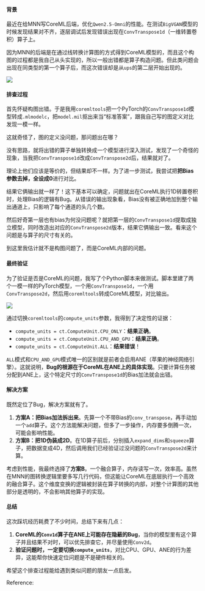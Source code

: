 
#### 背景

最近在给MNN写CoreML后端，优化`Qwen2.5-Omni`的性能。在测试`BigVGAN`模型的时候发现结果对不齐，逐层调试后发现错误出现在`ConvTranspose1d`（一维转置卷积）算子上。

因为MNN的后端是在通过线转换计算图的方式得到CoreML模型的，而且这个构图的过程都是我自己从头实现的，所以一般出错都是算子构造问题。但此类问题会出现在同类型的第一个算子后，而这次错误却是从`ups`的第二层开始出现的。

![](https://gitee.com/wangzhaode/asset/raw/main-md2zhihu-asset@main-md2zhihu-asset/coreml-conv1d/pythonups=nnModuleListnnConvTran-6d9d4b146d8bfb7f.jpg)

#### 排查过程

首先怀疑构图出错。于是我用`coremltools`把一个PyTorch的`ConvTranspose1d`模型转成`.mlmodelc`，把`model.mil`抠出来当“标准答案”，跟我自己写的图定义对比发现一模一样。

这就奇怪了，图的定义没问题，那问题出在哪？

没有思路，就将出错的算子单独转换成一个模型进行深入测试，发现了一个奇怪的现象，当我把`ConvTranspose1d`改成`ConvTranspose2d`后，结果就对了。

理论上他们应该是等价的，但结果却不一样。为了进一步测试，我尝试把**把Bias参数去掉，全设成0**进行对比。

结果它俩输出就一样了！这下基本可以确定，问题就出在CoreML执行1D转置卷积时，处理Bias的逻辑有Bug。从错误的输出现象看，Bias没有被正确地加到整个输出通道上，只影响了每个通道的头几个数。

然后好奇第一层也有bias为何没问题呢？就把第一层的`ConvTranspose1d`提取成独立模型，同时改造出对应的`ConvTranspose2d`版本，结果它俩输出一致。看来这个问题是与算子的尺寸有关的。

到这里我估计就不是构图问题了，而是CoreML内部的问题。

#### 最终验证

为了验证是否是CoreML的问题，我写了个Python脚本来做测试。脚本里建了两个一模一样的PyTorch模型，一个用`ConvTranspose1d`，一个用`ConvTranspose2d`，然后用`coremltools`转成CoreML模型，对比输出。

![](https://gitee.com/wangzhaode/asset/raw/main-md2zhihu-asset@main-md2zhihu-asset/coreml-conv1d/pythonimporttorchimporttorchnnas-90af5c6022ad1abf.jpg)

通过切换`coremltools`的`compute_units`参数，我得到了决定性的证据：

-   `compute_units = ct.ComputeUnit.CPU_ONLY`：**结果正确**。
-   `compute_units = ct.ComputeUnit.CPU_AND_GPU`：**结果正确**。
-   `compute_units = ct.ComputeUnit.ALL`：**结果错误**！

`ALL`模式和`CPU_AND_GPU`模式唯一的区别就是前者会启用ANE（苹果的神经网络引擎）。这就说明，**Bug的根源在于CoreML在ANE上的具体实现**。只要计算任务被分配到ANE上，这个特定尺寸的`ConvTranspose1d`的Bias加法就会出错。

#### 解决方案

既然定位了Bug，解决方案就有了。

1.  **方案A：把Bias加法拆出来**。先算一个不带Bias的`conv_transpose`，再手动加一个`add`算子。这个方法能解决问题，但多了一步操作，内存要多倒腾一次，可能会影响性能。
1.  **方案B：把1D伪装成2D**。在1D算子前后，分别插入`expand_dims`和`squeeze`算子，把数据变成4D，然后调用我们已经验证过没问题的`ConvTranspose2d`来计算。

考虑到性能，我最终选择了**方案B**。一个融合算子，内存读写一次，效率高。虽然在MNN的图转换逻辑里要多写几行代码，但这能让CoreML在底层执行一个高效的融合算子。这个维度变换的逻辑被封装在算子转换的内部，对整个计算图的其他部分是透明的，不会影响其他算子的实现。

#### 总结

这次踩坑经历耗费了不少时间，总结下来有几点：

1.  **CoreML的`Conv1d`算子在ANE上可能存在隐蔽的Bug**，当你的模型里有这个算子并且结果不对时，可以优先排查它，并尽量使用`Conv2d`。
1.  **验证问题时，一定要切换`compute_units`**，对比CPU、GPU、ANE的行为差异，这能帮你快速定位问题是不是硬件相关的。

希望这个排查过程能给遇到类似问题的朋友一点启发。



Reference:

